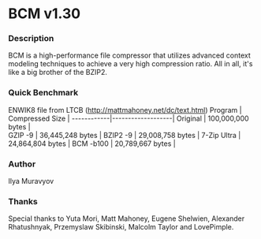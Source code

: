 # BCM v1.30

### Description
BCM is a high-performance file compressor that utilizes advanced context modeling techniques to achieve a very high compression ratio. All in all, it's like a big brother of the BZIP2.

### Quick Benchmark
ENWIK8 file from LTCB (http://mattmahoney.net/dc/text.html)
Program     | Compressed Size   |
------------|-------------------|
Original    | 100,000,000 bytes |   
GZIP -9     | 36,445,248 bytes  |
BZIP2 -9    | 29,008,758 bytes  |
7-Zip Ultra | 24,864,804 bytes  |
BCM -b100   | 20,789,667 bytes  |

### Author
Ilya Muravyov

### Thanks
Special thanks to Yuta Mori, Matt Mahoney, Eugene Shelwien, Alexander Rhatushnyak, Przemyslaw Skibinski, Malcolm Taylor and LovePimple.
